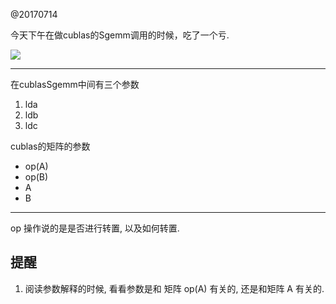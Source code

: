 @20170714

今天下午在做cublas的Sgemm调用的时候，吃了一个亏.

![](http://latex.codecogs.com/gif.latex?\\frac{1}{1+sin(x)})

---

在cublasSgemm中间有三个参数
1. lda
2. ldb
3. ldc

cublas的矩阵的参数

- op(A)
- op(B)
- A
- B

---

op 操作说的是是否进行转置, 以及如何转置.


## 提醒
1. 阅读参数解释的时候, 看看参数是和 矩阵 op(A) 有关的, 还是和矩阵 A 有关的.



